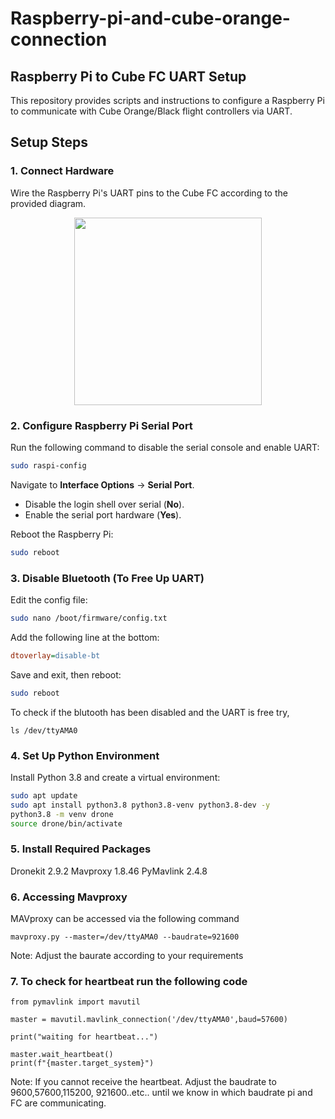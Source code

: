 # Raspberry-pi-and-cube-orange-connection


## Raspberry Pi to Cube FC UART Setup

This repository provides scripts and instructions to configure a Raspberry Pi to communicate with Cube Orange/Black flight controllers via UART.

## Setup Steps

### 1. Connect Hardware
Wire the Raspberry Pi's UART pins to the Cube FC according to the provided diagram.

<p align=center>
<img src="https://github.com/user-attachments/assets/7fb85866-6169-4e99-9c1a-69512b59a338" height="300">
</p>


### 2. Configure Raspberry Pi Serial Port
Run the following command to disable the serial console and enable UART:
```bash
sudo raspi-config
```
Navigate to **Interface Options** → **Serial Port**.
- Disable the login shell over serial (**No**).
- Enable the serial port hardware (**Yes**).

Reboot the Raspberry Pi:
```bash
sudo reboot
```

### 3. Disable Bluetooth (To Free Up UART)
Edit the config file:
```bash
sudo nano /boot/firmware/config.txt
```
Add the following line at the bottom:
```ini
dtoverlay=disable-bt
```
Save and exit, then reboot:
```bash
sudo reboot
```
To check if the blutooth has been disabled and the UART is free try,
~~~
ls /dev/ttyAMA0
~~~

### 4. Set Up Python Environment
Install Python 3.8 and create a virtual environment:
```bash
sudo apt update
sudo apt install python3.8 python3.8-venv python3.8-dev -y
python3.8 -m venv drone
source drone/bin/activate
```

### 5. Install Required Packages
Dronekit 2.9.2
Mavproxy 1.8.46
PyMavlink 2.4.8

### 6. Accessing Mavproxy
MAVproxy can be accessed via the following command

```
mavproxy.py --master=/dev/ttyAMA0 --baudrate=921600
```

Note: Adjust the baurate according to your requirements

### 7. To check for heartbeat run the following code

```
from pymavlink import mavutil

master = mavutil.mavlink_connection('/dev/ttyAMA0',baud=57600)

print("waiting for heartbeat...")

master.wait_heartbeat()
print(f"{master.target_system}")

```
Note: If you cannot receive the heartbeat. Adjust the baudrate to 9600,57600,115200, 921600..etc.. until we know in which baudrate pi and FC are communicating.



